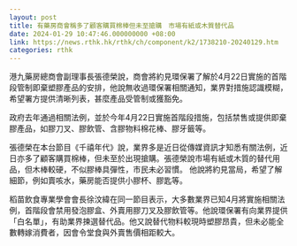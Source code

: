 ```yaml
---
layout: post
title: 有藥房商會稱多了顧客購買棉棒但未至搶購　市場有紙或木質替代品
date: 2024-01-29 10:47:46.000000000 +08:00
link: https://news.rthk.hk/rthk/ch/component/k2/1738210-20240129.htm
categories: rthk
---
```


港九藥房總商會副理事長張德榮說，商會將約見環保署了解於4月22日實施的首階段管制即棄塑膠產品的安排，他說無收過環保署相關通知，業界對措施認識模糊，希望署方提供清晰列表，甚麼產品受管制或獲豁免。

政府去年通過相關法例，並於今年4月22日實施首階段措施，包括禁售或提供即棄膠產品，如膠刀叉、膠飲管、含膠物料棉花棒、膠牙籤等。

張德榮在本台節目《千禧年代》說，業界多是近日從傳媒資訊才知悉有關法例，近日亦多了顧客購買棉棒，但未至於出現搶購。張德榮說市場有紙或木質的替代用品，但木棒較硬，不似膠棒具彈性，市民未必習慣。 他說將約見當局，希望了解細節，例如賣咳水，藥房能否提供小膠杯、膠匙等。

稻苗飲食專業學會會長徐汶緯在同一節目表示，大多數業界已知4月將實施相關法例，首階段會禁用發泡膠盒、外賣用膠刀叉及膠飲管等。他說環保署有向業界提供「白名單」，有助業界揀選替代品。他又說替代物料較現時塑膠昂貴，但未必能全數轉嫁消費者，因會令堂食與外賣售價相距較大。
